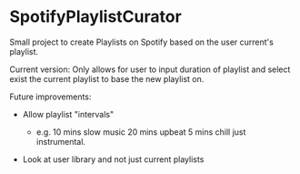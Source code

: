# SpotifyPlaylistCurator

Small project to create Playlists on Spotify based on the user current's playlist.

Current version: Only allows for user to input duration of playlist and select exist the current playlist to base the new playlist on.

Future improvements:
- Allow playlist "intervals"
  - e.g. 10 mins slow music 20 mins upbeat 5 mins chill just instrumental.
  
 - Look at user library and not just current playlists
